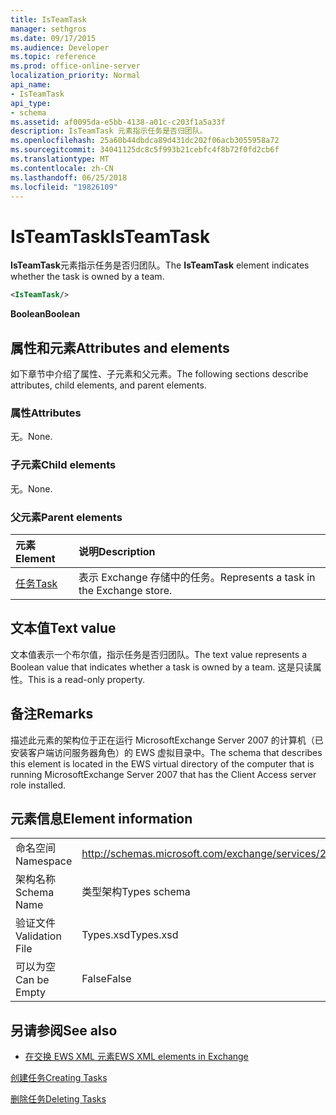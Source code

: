 ```yaml
---
title: IsTeamTask
manager: sethgros
ms.date: 09/17/2015
ms.audience: Developer
ms.topic: reference
ms.prod: office-online-server
localization_priority: Normal
api_name:
- IsTeamTask
api_type:
- schema
ms.assetid: af0095da-e5bb-4138-a01c-c203f1a5a33f
description: IsTeamTask 元素指示任务是否归团队。
ms.openlocfilehash: 25a60b44dbdca89d431dc202f06acb3055958a72
ms.sourcegitcommit: 34041125dc8c5f993b21cebfc4f8b72f0fd2cb6f
ms.translationtype: MT
ms.contentlocale: zh-CN
ms.lasthandoff: 06/25/2018
ms.locfileid: "19826109"
---
```

# <a name="isteamtask"></a><span data-ttu-id="0be96-103">IsTeamTask</span><span class="sxs-lookup"><span data-stu-id="0be96-103">IsTeamTask</span></span>

<span data-ttu-id="0be96-104">**IsTeamTask**元素指示任务是否归团队。</span><span class="sxs-lookup"><span data-stu-id="0be96-104">The **IsTeamTask** element indicates whether the task is owned by a team.</span></span> 
  
```xml
<IsTeamTask/>
```

 <span data-ttu-id="0be96-105">**Boolean**</span><span class="sxs-lookup"><span data-stu-id="0be96-105">**Boolean**</span></span>
## <a name="attributes-and-elements"></a><span data-ttu-id="0be96-106">属性和元素</span><span class="sxs-lookup"><span data-stu-id="0be96-106">Attributes and elements</span></span>

<span data-ttu-id="0be96-107">如下章节中介绍了属性、子元素和父元素。</span><span class="sxs-lookup"><span data-stu-id="0be96-107">The following sections describe attributes, child elements, and parent elements.</span></span>
  
### <a name="attributes"></a><span data-ttu-id="0be96-108">属性</span><span class="sxs-lookup"><span data-stu-id="0be96-108">Attributes</span></span>

<span data-ttu-id="0be96-109">无。</span><span class="sxs-lookup"><span data-stu-id="0be96-109">None.</span></span>
  
### <a name="child-elements"></a><span data-ttu-id="0be96-110">子元素</span><span class="sxs-lookup"><span data-stu-id="0be96-110">Child elements</span></span>

<span data-ttu-id="0be96-111">无。</span><span class="sxs-lookup"><span data-stu-id="0be96-111">None.</span></span>
  
### <a name="parent-elements"></a><span data-ttu-id="0be96-112">父元素</span><span class="sxs-lookup"><span data-stu-id="0be96-112">Parent elements</span></span>

|<span data-ttu-id="0be96-113">**元素**</span><span class="sxs-lookup"><span data-stu-id="0be96-113">**Element**</span></span>|<span data-ttu-id="0be96-114">**说明**</span><span class="sxs-lookup"><span data-stu-id="0be96-114">**Description**</span></span>|
|:-----|:-----|
|[<span data-ttu-id="0be96-115">任务</span><span class="sxs-lookup"><span data-stu-id="0be96-115">Task</span></span>](task.md) <br/> |<span data-ttu-id="0be96-116">表示 Exchange 存储中的任务。</span><span class="sxs-lookup"><span data-stu-id="0be96-116">Represents a task in the Exchange store.</span></span>  <br/> |
   
## <a name="text-value"></a><span data-ttu-id="0be96-117">文本值</span><span class="sxs-lookup"><span data-stu-id="0be96-117">Text value</span></span>

<span data-ttu-id="0be96-118">文本值表示一个布尔值，指示任务是否归团队。</span><span class="sxs-lookup"><span data-stu-id="0be96-118">The text value represents a Boolean value that indicates whether a task is owned by a team.</span></span> <span data-ttu-id="0be96-119">这是只读属性。</span><span class="sxs-lookup"><span data-stu-id="0be96-119">This is a read-only property.</span></span>
  
## <a name="remarks"></a><span data-ttu-id="0be96-120">备注</span><span class="sxs-lookup"><span data-stu-id="0be96-120">Remarks</span></span>

<span data-ttu-id="0be96-121">描述此元素的架构位于正在运行 MicrosoftExchange Server 2007 的计算机（已安装客户端访问服务器角色）的 EWS 虚拟目录中。</span><span class="sxs-lookup"><span data-stu-id="0be96-121">The schema that describes this element is located in the EWS virtual directory of the computer that is running MicrosoftExchange Server 2007 that has the Client Access server role installed.</span></span>
  
## <a name="element-information"></a><span data-ttu-id="0be96-122">元素信息</span><span class="sxs-lookup"><span data-stu-id="0be96-122">Element information</span></span>

|||
|:-----|:-----|
|<span data-ttu-id="0be96-123">命名空间</span><span class="sxs-lookup"><span data-stu-id="0be96-123">Namespace</span></span>  <br/> |http://schemas.microsoft.com/exchange/services/2006/types  <br/> |
|<span data-ttu-id="0be96-124">架构名称</span><span class="sxs-lookup"><span data-stu-id="0be96-124">Schema Name</span></span>  <br/> |<span data-ttu-id="0be96-125">类型架构</span><span class="sxs-lookup"><span data-stu-id="0be96-125">Types schema</span></span>  <br/> |
|<span data-ttu-id="0be96-126">验证文件</span><span class="sxs-lookup"><span data-stu-id="0be96-126">Validation File</span></span>  <br/> |<span data-ttu-id="0be96-127">Types.xsd</span><span class="sxs-lookup"><span data-stu-id="0be96-127">Types.xsd</span></span>  <br/> |
|<span data-ttu-id="0be96-128">可以为空</span><span class="sxs-lookup"><span data-stu-id="0be96-128">Can be Empty</span></span>  <br/> |<span data-ttu-id="0be96-129">False</span><span class="sxs-lookup"><span data-stu-id="0be96-129">False</span></span>  <br/> |
   
## <a name="see-also"></a><span data-ttu-id="0be96-130">另请参阅</span><span class="sxs-lookup"><span data-stu-id="0be96-130">See also</span></span>



- [<span data-ttu-id="0be96-131">在交换 EWS XML 元素</span><span class="sxs-lookup"><span data-stu-id="0be96-131">EWS XML elements in Exchange</span></span>](ews-xml-elements-in-exchange.md)


[<span data-ttu-id="0be96-132">创建任务</span><span class="sxs-lookup"><span data-stu-id="0be96-132">Creating Tasks</span></span>](http://msdn.microsoft.com/library/0ef97334-e8a0-4f67-a23a-dd9e2bbad49f%28Office.15%29.aspx)
  
[<span data-ttu-id="0be96-133">删除任务</span><span class="sxs-lookup"><span data-stu-id="0be96-133">Deleting Tasks</span></span>](http://msdn.microsoft.com/library/a3d7e25f-8a35-4901-b1d9-d31f418ab340%28Office.15%29.aspx)

